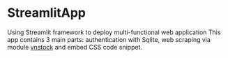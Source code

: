 # StreamlitApp
Using Streamlit framework to deploy multi-functional web application 
This app contains 3 main parts: authentication with Sqlite, web scraping via module [vnstock](https://github.com/thinh-vu/vnstock/tree/main) and embed CSS code snippet. 
